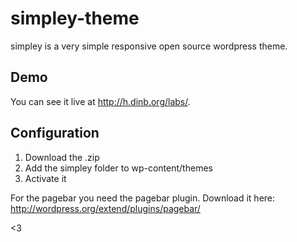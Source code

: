 simpley-theme
=============

simpley is a very simple responsive open source wordpress theme.

## Demo

You can see it live at http://h.dinb.org/labs/.

## Configuration

1. Download the .zip
2. Add the simpley folder to wp-content/themes
3. Activate it

For the pagebar you need the pagebar plugin.
Download it here: http://wordpress.org/extend/plugins/pagebar/

<3